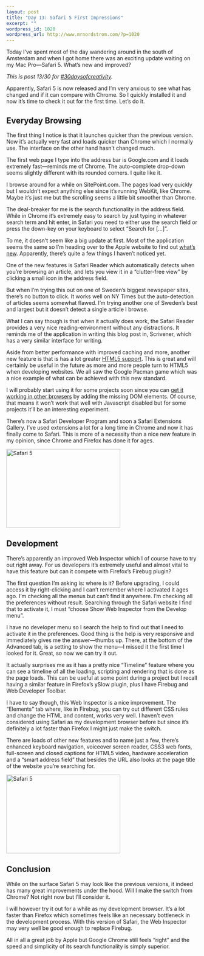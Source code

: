 ```yaml
--- 
layout: post
title: "Day 13: Safari 5 First Impressions"
excerpt: ""
wordpress_id: 1020
wordpress_url: http://www.mrnordstrom.com/?p=1020
---
```

<p>Today I&rsquo;ve spent most of the day wandering around in the south of Amsterdam and when I got home there was an exciting update waiting on my Mac Pro&mdash;Safari 5. What&rsquo;s new and improved?</p>
<!--more-->
<p><em>This is post 13/30 for <a href="http://30daysofcreativity.com/">#30daysofcreativity</a>.</em></p>
<p>Apparently, Safari 5 is now released and I&rsquo;m very anxious to see what has changed and if it can compare with Chrome. So I quickly installed it and now it&rsquo;s time to check it out for the first time. Let&rsquo;s do it.</p>
<h2>Everyday Browsing</h2>
<p>The first thing I notice is that it launches quicker than the previous version. Now it&rsquo;s actually very fast and loads quicker than Chrome which I normally use. The interface on the other hand hasn&rsquo;t changed much.</p>
<p>The first web page I type into the address bar is Google.com and it loads extremely fast&mdash;reminds me of Chrome. The auto-complete drop-down seems slightly different with its rounded corners. I quite like it.</p>
<p>I browse around for a while on SitePoint.com. The pages load very quickly but I wouldn&rsquo;t expect anything else since it&rsquo;s running WebKit, like Chrome. Maybe it&rsquo;s just me but the scrolling seems a little bit smoother than Chrome.</p>
<p>The deal-breaker for me is the search functionality in the address field. While in Chrome it&rsquo;s extremely easy to search by just typing in whatever search term and hit enter, in Safari you need to either use the search field or press the down-key on your keyboard to select &ldquo;Search for [&hellip;]&rdquo;.</p>
<p>To me, it doesn&rsquo;t seem like a big update at first. Most of the application seems the same so I&rsquo;m heading over to the Apple website to find out <a href="http://www.apple.com/safari/whats-new.html">what&rsquo;s new</a>. Apparently, there&rsquo;s quite a few things I haven&rsquo;t noticed yet.</p>
<p>One of the new features is Safari Reader which automatically detects when you&rsquo;re browsing an article, and lets you view it in a &ldquo;clutter-free view&rdquo; by clicking a small icon in the address field.</p>
<p>But when I&rsquo;m trying this out on one of Sweden&rsquo;s biggest newspaper sites, there&rsquo;s no button to click. It works well on NY  Times but the auto-detection of articles seems somewhat flawed. I&rsquo;m trying another one of Sweden&rsquo;s best and largest but it doesn&rsquo;t detect a single article I browse.</p>
<p>What I can say though is that when it actually does work, the Safari Reader provides a very nice reading-environment without any distractions. It reminds me of the application in writing this blog post in, Scrivener, which has a very similar interface for writing.</p>
<p>Aside from better performance with improved caching and more, another new feature is that is has a lot greater <a href="http://www.apple.com/safari/whats-new.html#html5">HTML5 support</a>. This is great and will certainly be useful in the future as more and more people turn to HTML5 when developing websites. We all saw the Google Pacman game which was a nice example of what can be achieved with this new standard.</p>
<p>I will probably start using it for some projects soon since you can <a href="http://net.tutsplus.com/tutorials/html-css-techniques/how-to-make-all-browsers-render-html5-mark-up-correctly-even-ie6/">get it working in other browsers</a> by adding the missing DOM elements. Of course, that means it won&rsquo;t work that well with Javascript disabled but for some projects it&rsquo;ll be an interesting experiment.</p>
<p>There&rsquo;s now a Safari Developer Program and soon a Safari Extensions Gallery. I&rsquo;ve used extensions a lot for a long time in Chrome and now it has finally come to Safari. This is more of a necessity than a nice new feature in my opinion, since Chrome and Firefox has done it for ages.</p>
<p><a class="imagelink" href="http://www.mrnordstrom.com/wp-content/uploads/2010/06/20100613_safari_reader.png"><img src="http://www.mrnordstrom.com/wp-content/uploads/2010/06/20100613_safari_reader-300x207.png" alt="Safari 5" title="Safari 5" width="300" height="207" class="alignnone size-medium wp-image-1046" /></a></p>
<h2>Development</h2>
<p>There&rsquo;s apparently an improved Web Inspector which I of course have to try out right away. For us developers it&rsquo;s extremely useful and almost vital to have this feature but can it compete with Firefox&rsquo;s Firebug plugin?</p>
<p>The first question I&rsquo;m asking is: where is it? Before upgrading, I could access it by right-clicking and I can&rsquo;t remember where I activated it ages ago. I&rsquo;m checking all the menus but can&rsquo;t find it anywhere. I&rsquo;m checking all the preferences without result. Searching through the Safari website I find that to activate it, I must &ldquo;choose Show Web Inspector from the Develop menu&rdquo;.</p>
<p>I have no developer menu so I search the help to find out that I need to activate it in the preferences. Good thing is the help is very responsive and immediately gives me the answer&mdash;thumbs up. There, at the bottom of the Advanced tab, is a setting to show the menu&mdash;I missed it the first time I looked for it. Great, so now we can try it out.</p>
<p>It actually surprises me as it has a pretty nice &ldquo;Timeline&rdquo; feature where you can see a timeline of all the loading, scripting and rendering that is done as the page loads. This can be useful at some point during a project but I recall having a similar feature in Firefox&rsquo;s ySlow plugin, plus I have Firebug and Web Developer Toolbar.</p>
<p>I have to say though, this Web Inspector is a nice improvement. The &ldquo;Elements&rdquo; tab where, like in Firebug, you can try out different CSS rules and change the HTML and content, works very well. I haven&rsquo;t even considered using Safari as my development browser before but since it&rsquo;s definitely a lot faster than Firefox I might just make the switch.</p>
<p>There are loads of other new features and to name just a few, there&rsquo;s enhanced keyboard navigation, voiceover screen reader, CSS3 web fonts, full-screen and closed captions for HTML5 video, hardware acceleration and a &ldquo;smart address field&rdquo; that besides the URL also looks at the page title of the website you&rsquo;re searching for.</p>
<p><a class="imagelink" href="http://www.mrnordstrom.com/wp-content/uploads/2010/06/20100613_safari_5.png"><img src="http://www.mrnordstrom.com/wp-content/uploads/2010/06/20100613_safari_5-300x207.png" alt="Safari 5" title="Safari 5" width="300" height="207" class="alignnone size-medium wp-image-1046" /></a></p>
<h2>Conclusion</h2>
<p>While on the surface Safari 5 may look like the previous versions, it indeed has many great improvements under the hood. Will I make the switch from Chrome? Not right now but I&rsquo;ll consider it.</p>
<p>I will however try it out for a while as my development browser. It&rsquo;s a lot faster than Firefox which sometimes feels like an necessary bottleneck in the development process. With this version of Safari, the Web Inspector may very well be good enough to replace Firebug.</p>
<p>All in all a great job by Apple but Google Chrome still feels &ldquo;right&rdquo; and the speed and simplicity of its search functionality is simply superior.</p>
